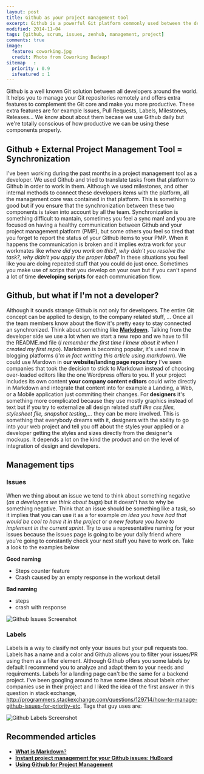 ```yaml
---
layout: post
title: Github as your project management tool
excerpt: Github is a powerful Git platform commonly used between the developers community. It offers features like issues, labels, milestones, releases, that used properly might help you to manage not only your technical repos but different aspects around your project like design, ideas, ...
modified: 2014-11-04
tags: [github, scrum, issues, zenhub, management, project]
comments: true
image:
  feature: coworking.jpg
  credit: Photo from Coworking Badaup!
sitemap   :
  priority : 0.9
  isfeatured : 1
---
```


Github is a well known Git solution between all developers around the world. It helps you to manage your Git repositories remotely and offers extra features to complement the Git core and make you more productive. These extra features are for example Issues, Pull Requests, Labels, Milestones, Releases... We know about about them becase we use Github daily but we're totally conscious of how productive we can be using these components properly.

## Github + External Project Management Tool = Synchronization
I've been working during the past months in a project management tool as a developer. We used Github and tried to translate tasks from that platform to Github in order to work in them. Although we used milestones, and other internal methods to connect these developers items with the platform, all the management core was contained in that platform. This is something good but if you ensure that the synchronization between these two components is taken into account by all the team. Synchronization is something difficult to mantain, sometimes you feel a sync man! and you are focused on having a healthy communication between Github and your project management platform (PMP), but some others you feel so tired that you forget to report the status of your Github items to your PMP. When it happens the communication is broken and it implies extra work for your workmates like *where did you work on this?, why didn't you resolve the task?, why didn't you apply the proper label?* In these situations you feel like you are doing repeated stuff that you could do just once. Sometimes you make use of scrips that you develop on your own but if you can't spend a lot of time **developing scripts** for each communication flow.

## Github, but what if I'm not a developer?
Although it sounds strange Github is not only for developers. The entire Git concept can be applied to design, to the company related stuff, ... Once all the team members know about the flow it's pretty easy to stay connected an synchronized. Think about something like [**Markdown**](http://whatismarkdown.com/). Talking from the developer side we use a lot when we start a new repo and we have to fill the README.md file (*I remember the first time I knew about it when I created my first repo*). Markdown is becoming popular, it's used now in blogging platforms (*I'm in fact writting this article using markdown*). We could use Mardown in **our website/landing page repository** I've seen companies that took the decision to stick to Markdown instead of choosing over-loaded editors like the one Wordpress offers to you. If your project includes its own content **your company content editors** could write directly in Markdown and integrate that content into for example a Landing, a Web, or a Mobile application just commiting their changes. For **designers** it's something more complicated because they use mostly graphics instead of text but if you try to externalize all design related stuff *like css files, stylesheet file, snapshot testing,...* they can be more involved. This is something that everybody dreams with it, designers with the ability to go into your web project and tell you off about the styles your applied or a developer getting the styles and sizes directly from the designer's mockups. It depends a lot on the kind the product and on the level of integration of design and developers. 

## Management tips

### Issues

When we thing about an issue we tend to think about something negative (*as a developers we think about bugs*) but it doesn't has to why be something negative. Think that an issue should be something like a task, so it implies that you can use it as a for example *an idea you have had that would be cool to have it in the project* or *a new feature you have to implement in the current sprint*. Try to use a representative naming for your issues because the issues page is going to be your daily friend where you're going to constantly check your next stuff you have to work on. Take a look to the examples below

**Good naming**

- Steps counter feature 
- Crash caused by an empty response in the workout detail

**Bad naming**

- steps
- crash with response

![Github Issues Screenshot]({{site.url}}/images/githubissues.png)

### Labels
Labels is a way to clasify not only your issues but your pull requests too. Labels has a name and a color and Github allows you to filter your issues/PR using them as a filter element. Although Github offers you some labels by default I recommend you to analyze and adapt them to your needs and requirements.  Labels for a landing page can't be the same for a backend project. I've been googling around to have some ideas about labels other companies use in their project and I liked the idea of the first answer in this question in stack exchange, http://programmers.stackexchange.com/questions/129714/how-to-manage-github-issues-for-priority-etc. Tags that guy uses are:

![Github Labels Screenshot]({{site.url}}/images/githublabels.png)



## Recommended articles
- [**What is Markdown**?](http://whatismarkdown.com/)
- [**Instant project management for your Github issues: HuBoard**](https://huboard.com/)
- [**Using Github for Project Management**](http://liftux.com/posts/using-github-issues-project-management/)